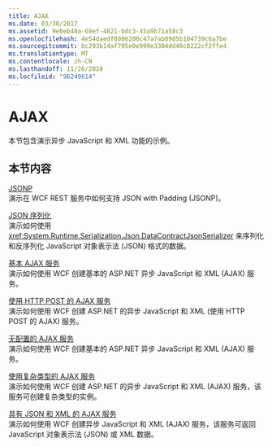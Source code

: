 ```yaml
---
title: AJAX
ms.date: 03/30/2017
ms.assetid: 9e0eb40a-69ef-4821-bdc3-45a9b71a58c3
ms.openlocfilehash: 4e54daedf0906200c47a7ab0985b104739c6a7be
ms.sourcegitcommit: bc293b14af795e0e999e3304dd40c0222cf2ffe4
ms.translationtype: MT
ms.contentlocale: zh-CN
ms.lasthandoff: 11/26/2020
ms.locfileid: "96249614"
---
```

# <a name="ajax"></a>AJAX

本节包含演示异步 JavaScript 和 XML 功能的示例。  
  
## <a name="in-this-section"></a>本节内容  

 [JSONP](jsonp.md)  
 演示在 WCF REST 服务中如何支持 JSON with Padding (JSONP)。  
  
 [JSON 序列化](json-serialization.md)  
 演示如何使用 <xref:System.Runtime.Serialization.Json.DataContractJsonSerializer> 来序列化和反序列化 JavaScript 对象表示法 (JSON) 格式的数据。  
  
 [基本 AJAX 服务](basic-ajax-service.md)  
 演示如何使用 WCF 创建基本的 ASP.NET 异步 JavaScript 和 XML (AJAX) 服务。  
  
 [使用 HTTP POST 的 AJAX 服务](ajax-service-using-http-post.md)  
 演示如何使用 WCF 创建 ASP.NET 的异步 JavaScript 和 XML (使用 HTTP POST 的 AJAX) 服务。  
  
 [无配置的 AJAX 服务](ajax-service-without-configuration.md)  
 演示如何使用 WCF 创建基本的 ASP.NET 异步 JavaScript 和 XML (AJAX) 服务。  
  
 [使用复杂类型的 AJAX 服务](ajax-service-using-complex-types-sample.md)  
 演示如何使用 WCF 创建 ASP.NET 的异步 JavaScript 和 XML (AJAX) 服务，该服务可创建复杂类型的实例。  
  
 [具有 JSON 和 XML 的 AJAX 服务](ajax-service-with-json-and-xml-sample.md)  
 演示如何使用 WCF 创建异步 JavaScript 和 XML (AJAX) 服务，该服务可返回 JavaScript 对象表示法 (JSON) 或 XML 数据。
